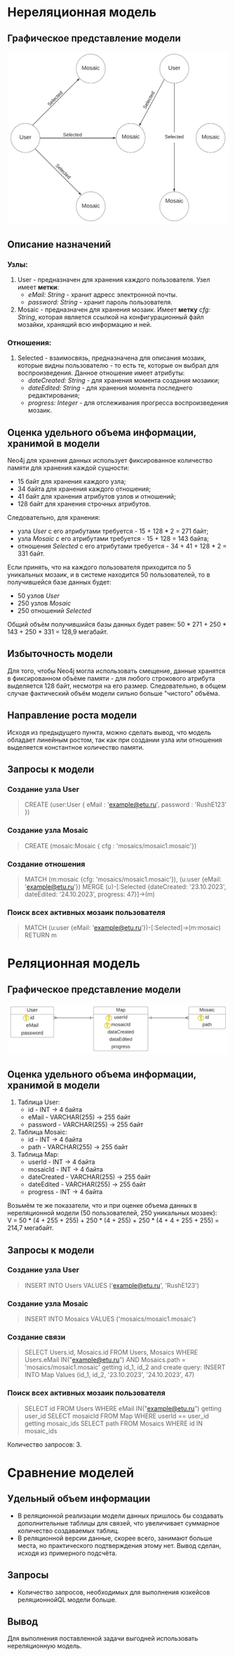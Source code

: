 # Нереляционная модель
## Графическое представление модели
![Графическое представление модели](https://github.com/moevm/nosql2h23-mosaic/blob/b7d984f4226794f3aec1da4bb685edf30977d585/%D0%9C%D0%BE%D0%B4%D0%B5%D0%BB%D1%8C%20%D0%B4%D0%B0%D0%BD%D0%BD%D1%8B%D1%85/NoSQLmodel.png)
## Описание назначений
### Узлы:
1. User - предназначен для хранения каждого пользователя. Узел имеет **метки**:
   - *eMail: String* - хранит адресс электронной почты.
   - *password: String* - хранит пароль пользователя.
3. Mosaic - предназначен для хранения мозаик. Имеет **метку** *cfg: String*, которая является ссылкой на конфигурационный файл мозайки, хранящий всю информацию и ней.
### Отношения:
1. Selected - взаимосвязь, предназначена для описания мозаик, которые видны пользователю - то есть те, которые он выбрал для воспроизведения. Данное отношение имеет атрибуты:
   - *dateCreated: String* - для хранения момента создания мозаики;
   - *dateEdited: String* - для хранения момента последнего редактирования;
   - *progress: Integer* - для отслеживания прогресса воспроизведения мозаик.
## Оценка удельного объема информации, хранимой в модели
Neo4j для хранения данных использует фиксированное количество памяти для хранения каждой сущности:
- 15 байт для хранения каждого узла;
- 34 байта для хранения каждого отношения;
- 41 байт для хранения атрибутов узлов и отношений;
- 128 байт для хранения строчных атрибутов.

Следовательно, для хранения: 
- узла *User* с его атрибутами требуется - 15 + 128 \* 2 = 271 байт;
- узла *Mosaic* с его атрибутами требуется - 15 + 128 = 143 байта;
- отношения *Selected* с его атрибутами требуется - 34 + 41 + 128 \* 2 = 331 байт.  

Если принять, что на каждого пользователя приходится по 5 уникальных мозаик, и в системе находится 50 пользователей, то в получившейся базе данных будет:  
- 50 узлов *User*
- 250 узлов *Mosaic*
- 250 отношений *Selected*

Общий объём получившийся базы данных будет равен: 50 \* 271 + 250 \* 143 + 250 \* 331 = 128,9 мегабайт.
## Избыточность модели
Для того, чтобы Neo4j могла использовать смещение, данные хранятся в фиксированном объёме памяти - для любого строкового атрибута выделяется 128 байт, несмотря на его размер. Следовательно, в общем случае фактический объём модели сильно больше "чистого" объёма.
## Направление роста модели
Исходя из предыдущего пункта, можно сделать вывод, что модель обладает линейным ростом, так как при создании узла или отношения выделяется константное количество памяти.
## Запросы к модели
### Создание узла User
> CREATE (user:User { eMail : 'example@etu.ru', password : 'RushE123' })
### Создание узла Mosaic
> CREATE (mosaic:Mosaic { cfg : 'mosaics/mosaic1.mosaic'})
### Создание отношения
> MATCH (m:mosaic {cfg: 'mosaics/mosaic1.mosaic'}), (u:user {eMail: 'example@etu.ru'}) MERGE (u)-[:Selected {dateCreated: '23.10.2023', dateEdited: '24.10.2023', progress: 47}]->(m)
### Поиск всех активных мозаик пользователя
> MATCH (u:user {eMail: 'example@etu.ru'})-[:Selected]->(m:mosaic) RETURN m
# Реляционная модель
## Графическое представление модели
![Графическое представление модели](https://github.com/moevm/nosql2h23-mosaic/blob/b7d984f4226794f3aec1da4bb685edf30977d585/%D0%9C%D0%BE%D0%B4%D0%B5%D0%BB%D1%8C%20%D0%B4%D0%B0%D0%BD%D0%BD%D1%8B%D1%85/SQLmodel.png)
## Оценка удельного объема информации, хранимой в модели
1. Таблица User:
    - id - INT -> 4 байта
    - eMail - VARCHAR(255) -> 255 байт
    - password - VARCHAR(255) -> 255 байт
2. Таблица Mosaic:
   - id - INT -> 4 байта
   - path - VARCHAR(255) -> 255 байт
3. Таблица Map:
   - userId - INT -> 4 байта
   - mosaicId - INT -> 4 байта
   - dateCreated - VARCHAR(255) -> 255 байт
   - dateEdited - VARCHAR(255) -> 255 байт
   - progress - INT -> 4 байта

Возьмём те же показатели, что и при оценке объема данных в нереляционной модели (50 пользователей, 250 уникальных мозаек):  
V = 50 \* (4 + 255 + 255) + 250 \* (4 + 255) + 250 \* (4 + 4 + 255 + 255) = 214,7 мегабайт.
## Запросы к модели
### Создание узла User
> INSERT INTO Users VALUES ('example@etu.ru', 'RushE123')
### Создание узла Mosaic
> INSERT INTO Mosaics VALUES ('mosaics/mosaic1.mosaic')
### Создание связи
> SELECT Users.id, Mosaics.id FROM Users, Mosaics WHERE Users.eMail IN("example@etu.ru”) AND Mosaics.path = 'mosaics/mosaic1.mosaic' getting id_1, id_2 and create query: INSERT INTO Map Values (id_1, id_2, '23.10.2023', '24.10.2023', 47)
### Поиск всех активных мозаик пользователя
> SELECT id FROM Users WHERE eMail IN("example@etu.ru”) getting user_id
> SELECT mosaicId FROM Map WHERE userId == user_id getting mosaic_ids
> SELECT path FROM Mosaics WHERE id IN mosaic_ids
  
Количество запросов: 3.  

# Сравнение моделей
## Удельный объем информации
- В реляционной реализации модели данных пришлось бы создавать дополнительные таблицы для связей, что увеличивает суммарное количество создаваемых таблиц.
- В реляционной версии данные, скорее всего, занимают больше места, но практического подтверждения этому нет. Вывод сделан, исходя из примерного подсчёта.
## Запросы
- Количество запросов, необходимых для выполнения юзкейсов реляционнойQL модели больше.
## Вывод
Для выполнения поставленной задачи выгодней использовать нереляционную модель.